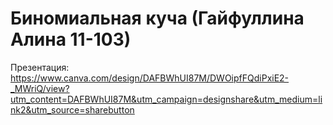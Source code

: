 # Биномиальная куча (Гайфуллина Алина 11-103)
Презентация: https://www.canva.com/design/DAFBWhUI87M/DWOipfFQdiPxiE2-_MWriQ/view?utm_content=DAFBWhUI87M&utm_campaign=designshare&utm_medium=link2&utm_source=sharebutton

